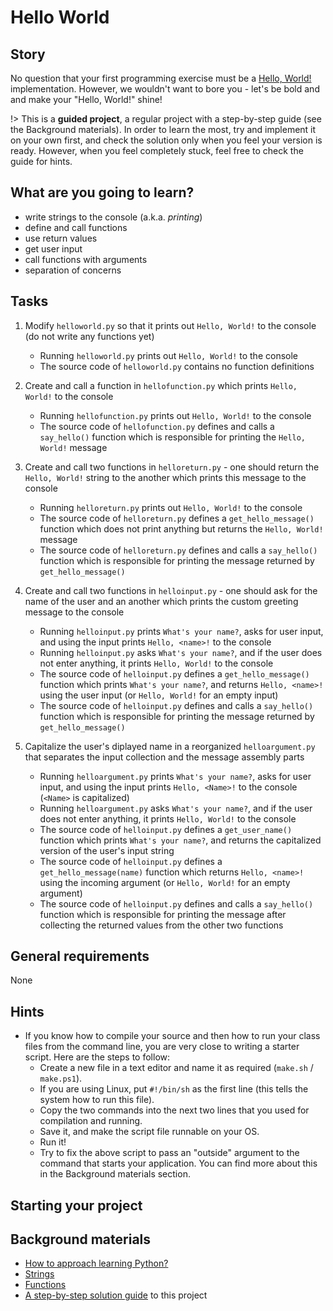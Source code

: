 # Hello World

## Story

No question that your first programming exercise must be a [Hello, World!](https://en.wikipedia.org/wiki/%22Hello,_World!%22_program) implementation. However, we wouldn't want to bore you - let's be bold and and make your "Hello, World!" shine!

!> This is a **guided project**, a regular project with a step-by-step guide
   (see the Background materials). In order to learn the most, try and
   implement it on your own first, and check the solution only when you feel
   your version is ready. However, when you feel completely stuck, feel free
   to check the guide for hints.

## What are you going to learn?

- write strings to the console (a.k.a. _printing_)
- define and call functions
- use return values
- get user input
- call functions with arguments
- separation of concerns

## Tasks

1. Modify `helloworld.py` so that it prints out `Hello, World!` to the console (do not write any functions yet)
    - Running `helloworld.py` prints out `Hello, World!` to the console
    - The source code of `helloworld.py` contains no function definitions

2. Create and call a function in `hellofunction.py` which prints `Hello, World!` to the console
    - Running `hellofunction.py` prints out `Hello, World!` to the console
    - The source code of `hellofunction.py` defines and calls a `say_hello()` function which is responsible for printing the `Hello, World!` message

3. Create and call two functions in `helloreturn.py` - one should return the `Hello, World!` string to the another which prints this message to the console
    - Running `helloreturn.py` prints out `Hello, World!` to the console
    - The source code of `helloreturn.py` defines a `get_hello_message()` function which does not print anything but returns the `Hello, World!` message
    - The source code of `helloreturn.py` defines and calls a `say_hello()` function which is responsible for printing the message returned by `get_hello_message()`

4. Create and call two functions in `helloinput.py` - one should ask for the name of the user and an another which prints the custom greeting message to the console
    - Running `helloinput.py` prints `What's your name?`, asks for user input, and using the input prints `Hello, <name>!` to the console
    - Running `helloinput.py` asks `What's your name?`, and if the user does not enter anything, it prints `Hello, World!` to the console
    - The source code of `helloinput.py` defines a `get_hello_message()` function which prints `What's your name?`, and returns `Hello, <name>!` using the user input (or `Hello, World!` for an empty input)
    - The source code of `helloinput.py` defines and calls a `say_hello()` function which is responsible for printing the message returned by `get_hello_message()`

5. Capitalize the user's diplayed name in a reorganized `helloargument.py` that separates the input collection and the message assembly parts
    - Running `helloargument.py` prints `What's your name?`, asks for user input, and using the input prints `Hello, <Name>!` to the console (`<Name>` is capitalized)
    - Running `helloargument.py` asks `What's your name?`, and if the user does not enter anything, it prints `Hello, World!` to the console
    - The source code of `helloinput.py` defines a `get_user_name()` function which prints `What's your name?`, and returns the capitalized version of the user's input string
    - The source code of `helloinput.py` defines a `get_hello_message(name)` function which returns `Hello, <name>!` using the incoming argument (or `Hello, World!` for an empty argument)
    - The source code of `helloinput.py` defines and calls a `say_hello()` function which is responsible for printing the message after collecting the returned values from the other two functions

## General requirements

None

## Hints

- If you know how to compile your source and then how to run your class files from the command line, you are very close to writing a starter script. Here are the steps to follow:
  - Create a new file in a text editor and name it as required (`make.sh` / `make.ps1`).
  - If you are using Linux, put `#!/bin/sh` as the first line (this tells the system how to run this file).
  - Copy the two commands into the next two lines that you used for compilation and running.
  - Save it, and make the script file runnable on your OS.
  - Run it!
  - Try to fix the above script to pass an "outside" argument to the command that starts your application. You can find more about this in the Background materials section.

## Starting your project



## Background materials

- <i class="far fa-exclamation"></i> [How to approach learning Python?](project/curriculum/materials/pages/python/learning-python.md)
- <i class="far fa-exclamation"></i> [Strings](project/curriculum/materials/pages/python/strings.md)
- <i class="far fa-exclamation"></i> [Functions](project/curriculum/materials/pages/python/functions.md)
- <i class="far fa-exclamation"></i> [A step-by-step solution guide](project/curriculum/materials/pages/python/hello-world-step-by-step-python.md) to this project

